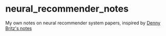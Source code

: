 # neural_recommender_notes
My own notes on neural recommender system papers, inspired by [Denny Britz's notes](https://github.com/dennybritz/deeplearning-papernotes)

